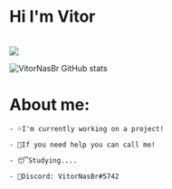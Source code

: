 # Hi I'm Vitor
<br/>



<img src="https://discord.c99.nl/widget/theme-3/396468587398823938.png">  
      
![VitorNasBr GitHub stats](https://github-readme-stats.vercel.app/api?username=VitorNasBr&show_icons=true&theme=dark) 
      








# About me:

```
- 💦I'm currently working on a project!
 
- 👊If you need help you can call me!
 
- 😴Studying....

- 🧾Discord: VitorNasBr#5742
```
<br/>





<!-- ![Top Langs](https://github-readme-stats.vercel.app/api/top-langs/?username=VitorNasBr&langs_count=8&theme=dark) -->
